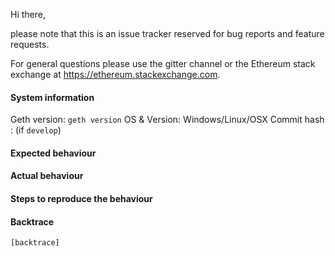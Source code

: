 Hi there,

please note that this is an issue tracker reserved for bug reports and feature requests.

For general questions please use the gitter channel or the Ethereum stack exchange at https://ethereum.stackexchange.com.

#### System information

Geth version: `geth version`
OS & Version: Windows/Linux/OSX
Commit hash : (if `develop`)

#### Expected behaviour

#### Actual behaviour

#### Steps to reproduce the behaviour

#### Backtrace

```
[backtrace]
```
